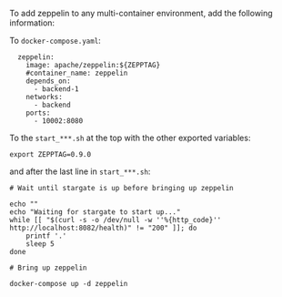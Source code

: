 To add zeppelin to any multi-container environment, add the following information:

To `docker-compose.yaml`:

```
  zeppelin:
    image: apache/zeppelin:${ZEPPTAG}
    #container_name: zeppelin
    depends_on:
      - backend-1
    networks:
      - backend
    ports:
      - 10002:8080
```

To the `start_***.sh` at the top with the other exported variables:

```
export ZEPPTAG=0.9.0
```

and after the last line in `start_***.sh`:

```
# Wait until stargate is up before bringing up zeppelin

echo ""
echo "Waiting for stargate to start up..."
while [[ "$(curl -s -o /dev/null -w ''%{http_code}'' http://localhost:8082/health)" != "200" ]]; do
    printf '.'
    sleep 5
done

# Bring up zeppelin

docker-compose up -d zeppelin
```
